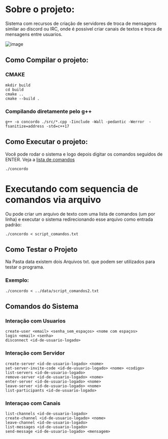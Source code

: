 # Sobre o projeto: 
Sistema com recursos de criação de servidores de troca de mensagens similar ao discord ou IRC, onde é possivel criar canais de textos e troca de mensagens entre usuarios.

![image](https://user-images.githubusercontent.com/15113099/128610441-4ad22d67-4baf-42b3-ae06-77ebbc42b6c4.png)

## Como Compilar o projeto:
### CMAKE
```console
mkdir build
cd build
cmake ..
cmake --build .
```
### Compilando diretamente pelo g++
```console
g++ -o concordo ./src/*.cpp -Iinclude -Wall -pedantic -Werror  -fsanitize=address -std=c++17
```

## Como Executar o projeto:
Você pode rodar o sistema e logo depois digitar os comandos seguidos de ENTER.
Veja a [lista de comandos](https://github.com/LP12021-1/trabalho-02-jrogeriosilva/blob/master/README.md#comandos-do-sistema)
```console
./concordo
```

# Executando com sequencia de comandos via arquivo
Ou pode criar um arquivo de texto com uma lista de comandos (um por linha) e executar o sistema redirecionando esse arquivo como entrada padrão:
```console
./concordo < script_comandos.txt
```

## Como Testar o Projeto 

Na Pasta data existem dois Arquivos txt. que podem ser utilizados para testar o programa.
### Exemplo:
```console
./concordo < ../data/script_comandos2.txt
```

## Comandos do Sistema

### Interação com Usuarios
```	console
create-user <email> <senha_sem_espaços> <nome com espaços>
login <email> <senha>
disconnect <id-de-usuario-logado>
```

### Interação com Servidor

```console
create-server <id-de-usuario-logado> <nome>
set-server-invite-code <id-de-usuario-logado> <nome> <codigo>
list-servers <id-de-usuario-logado>
remove-server <id-de-usuario-logado> <nome>
enter-server <id-de-usuario-logado> <nome>
leave-server <id-de-usuario-logado> <nome>
list-participants <id-de-usuario-logado>
```

### Interaçao com Canais
```console
list-channels <id-de-usuario-logado>
create-channel <id-de-usuario-logado> <nome>
leave-channel <id-de-usuario-logado>
list-messages <id-de-usuario-logado>
send-message <id-de-usuario-logado> <mensagem>
```
